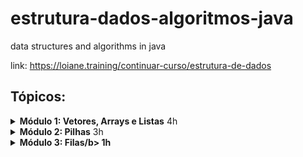 # estrutura-dados-algoritmos-java
data structures and algorithms in java

link: https://loiane.training/continuar-curso/estrutura-de-dados

## Tópicos:

<details><summary><b> Módulo 1: Vetores, Arrays e Listas</b> 4h</summary>

- [x] Introdução a Estrutura de Dados e Algoritmos
- [x] Vetores e Arrays: Introdução
- [x] Adicionar elemento no final do vetor
- [ ] Verificar tamanho e imprimir elementos do vetor
- [ ] Obter elemento de uma posição
- [ ] Verificar se elemento existe no vetor (busca sequencial)
- [ ] Adicionar elemento em qualquer posição
- [ ] Aumentar capacidade do vetor
- [ ] Remover elemento do vetor
- [ ] Generalizar o tipo do vetor
- [ ] Configurar o tipo do vetor dinamicamente (Generics)
- [ ] API Java: ArrayList
- [ ] Exer 01 método contém
- [ ] Exer 02 método último índice
- [ ] Exer 03 método remove elemento
- [ ] Exer 04 método obtém (get)
- [ ] Exer 05 método remover todos elementos (clear)
- [ ] Exer 06 Contatos – Lista
- [ ] Exer 07 Contatos – ArrayList
  
</details>

<details><summary><b> Módulo 2: Pilhas</b> 3h</summary>

- [ ] Pilhas: Introdução
- [ ] Empilhar elemento (push)
- [ ] Verificar se pilha está vazia
- [ ] Espiar/Verificar elemento do topo (peek)
- [ ] Desempilhar elemento (pop)
- [ ] API Java: Stack
- [ ] Empilha e desempilha
- [ ] Pilhas par ou ímpar
- [ ] Pilha de Livros
- [ ] Stack de Livros
- [ ] Desafio do Palíndromo
- [ ] Desafio dos símbolos balanceados
- [ ] Desafio conversão decimal-binário
- [ ] Desafio Torre de Hanoi
  
</details>

<details><summary><b> Módulo 3: Filas/b> 1h </summary>

- [ ] Filas: Introdução
- [ ] Enfileirar (adicionar) elemento (enqueue)
- [ ] Espiar/Verificar elemento início da fila (peek)
- [ ] Desenfileirar (remover) elemento da fila (dequeue)
- [ ] API Java: Queue
- [ ] Filas com Prioridade
- [ ] API Java: PriorityQueue
  
</details>

